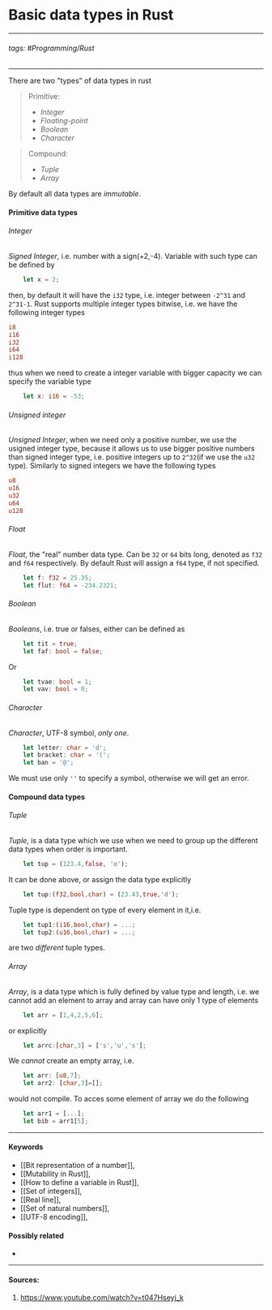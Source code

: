# Basic data types in Rust
***
###### tags: #Programming/Rust  
***
There are two "types" of data types in rust
>Primitive:
>- *Integer*
>- *Floating-point*
>- *Boolean*
>- *Character*

>Compound:
>- *Tuple*
>- *Array*

By default all data types are *immutable*.

#### Primitive data types
###### Integer
*Signed Integer*, i.e. number with a sign(+2,-4). Variable with such type can be defined by
```rust
	let x = 2;
```
then, by default it will have the `i32` type, i.e. integer between `-2^31` and `2^31-1`. Rust supports multiple integer types bitwise, i.e. we have the following integer types
```rust
i8
i16
i32
i64
i128
```
thus when we need to create a integer variable with bigger capacity we can specify the variable type
```rust
	let x: i16 = -53;
```
###### Unsigned integer
*Unsigned Integer*, when we need only a positive number, we use the usigned integer type, because it allows us to use bigger positive numbers than signed integer type, i.e. positive integers up to `2^32`(if we use the `u32` type). Similarly to signed integers we have the following types
```rust
u8
u16
u32
u64
u128
```
###### Float
*Float*, the "real" number data type. Can be `32` or `64` bits long, denoted as `f32` and `f64` respectively. By default Rust will assign a `f64` type, if not specified.
```rust
	let f: f32 = 25.35;
	let flut: f64 = -234.2321;
```
###### Boolean
*Booleans*, i.e. true or falses, either can be defined as
```rust
	let tit = true;
	let faf: bool = false;
```
Or
```rust
	let tvae: bool = 1;
	let vav: bool = 0;
```
###### Character
*Character*, UTF-8 symbol, *only one*.
```rust
	let letter: char = 'd';
	let bracket: char = '(';
	let ban = '@';
```
We must use only `''` to specify a symbol, otherwise we will get an error.

#### Compound data types
###### Tuple
*Tuple*, is a data type which we use when we need to group up the different data types when order is important.
```rust
	let tup = (123.4,false, 'o');
```
It can be done above, or assign the data type explicitly
```rust
	let tup:(f32,bool,char) = (23.43,true,'d');
```
Tuple type is dependent on type of every element in it,i.e.
```rust
	let tup1:(i16,bool,char) = ...;
	let tup2:(u16,bool,char) = ...;
```
are two *different* tuple types.
###### Array
*Array*, is a data type which is fully defined by value type and length, i.e. we cannot add an element to array and array can have only 1 type of elements
```rust
	let arr = [1,4,2,5,6];
```
or explicitly
```rust
	let arrc:[char,3] = ['s','u','s'];
```
We *cannot* create an empty array, i.e.
```rust
	let arr: [u8,7];
	let arr2: [char,3]=[];
```
would not compile.
To acces some element of array we do the following
```rust
	let arr1 = [...];
	let bib = arr1[5];
```
***
#### Keywords
- [[Bit representation of a number]],
- [[Mutability in Rust]],
- [[How to define a variable in Rust]],
- [[Set of integers]],
- [[Real line]],
- [[Set of natural numbers]],
- [[UTF-8 encoding]],
#### Possibly related
- 
***
#### Sources:
1. https://www.youtube.com/watch?v=t047Hseyj_k